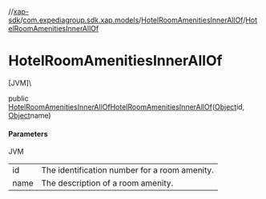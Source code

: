 //[xap-sdk](../../../index.md)/[com.expediagroup.sdk.xap.models](../index.md)/[HotelRoomAmenitiesInnerAllOf](index.md)/[HotelRoomAmenitiesInnerAllOf](-hotel-room-amenities-inner-all-of.md)

# HotelRoomAmenitiesInnerAllOf

[JVM]\

public [HotelRoomAmenitiesInnerAllOf](index.md)[HotelRoomAmenitiesInnerAllOf](-hotel-room-amenities-inner-all-of.md)([Object](https://docs.oracle.com/javase/8/docs/api/java/lang/Object.html)id, [Object](https://docs.oracle.com/javase/8/docs/api/java/lang/Object.html)name)

#### Parameters

JVM

| | |
|---|---|
| id | The identification number for a room amenity. |
| name | The description of a room amenity. |
